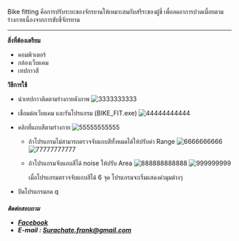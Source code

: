 

Bike fitting คือการปรับระยะของจักรยานให้เหมาะสมกับสรีระของผู้ขี่ เพื่อลดอาการปวดเมื่อยตามร่างกายเนื่องจากการขับขี่จักรยาน


***
__สิ่งที่ต้องเตรียม__
 - คอมพิวเตอร์
 - กล้องเว็บแคม
 - เทปกาวสี

__วิธีการใช้__

- นำเทปกาวติดตามร่างกายดังภาพ
![3333333333](https://cloud.githubusercontent.com/assets/11898309/9036204/61e70032-3a09-11e5-82d8-aba8e73f170d.jpg)

- เชื่อมต่อเว็บแคม และรันโปรแกรม (BIKE_FIT.exe)
![44444444444](https://cloud.githubusercontent.com/assets/11898309/9036327/b93fad4c-3a0a-11e5-8206-228430e60ca6.jpg)

- คลิกที่แถบสีตามร่างกาย
![55555555555](https://cloud.githubusercontent.com/assets/11898309/9036683/e1562a38-3a0d-11e5-8ec4-a3929c4444b6.jpg)

  - ถ้าโปรแกรมไม่สามารถตรวจจับแถบสีทั้งหมดได้ให้ปรับค่า Range
![6666666666](https://cloud.githubusercontent.com/assets/11898309/9036709/0d72e336-3a0e-11e5-9888-5f0f299c1873.jpg)
![77777777777](https://cloud.githubusercontent.com/assets/11898309/9036719/26cc8c42-3a0e-11e5-927c-4fbfc34e9377.jpg)

  - ถ้าโปรแกรมจับแถบสีได้ noise ให้ปรับ Area
![888888888888](https://cloud.githubusercontent.com/assets/11898309/9036749/768b6780-3a0e-11e5-8b98-fd986f1881ff.jpg)
![999999999](https://cloud.githubusercontent.com/assets/11898309/9036760/926a44a8-3a0e-11e5-9a85-82196a0ea0a0.jpg)

    เมื่อโปรแกรมตรวจจับแถบสีได้ 6 จุด โปรแกรมจะเริ่มแสดงค่ามุมต่างๆ
- ปิดโปรแกรมกด q

<h5>ติดต่อสอบถาม

- [Facebook](https://www.facebook.com/ffrankiiz)
- E-mail : Surachate.frank@gmail.com
